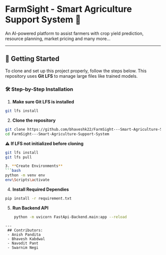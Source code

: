 # FarmSight - Smart Agriculture Support System 🌾
An AI-powered platform to assist farmers with crop yield prediction, resource planning, market pricing and many more...

---

## 🚀 Getting Started

To clone and set up this project properly, follow the steps below. This repository uses **Git LFS** to manage large files like trained models.

### 🛠️ Step-by-Step Installation

1. **Make sure Git LFS is installed**
```bash
git lfs install
```

2. **Clone the repository**
```bash
git clone https://github.com/bhaveshk22/FarmSight---Smart-Agriculture-Support-System.git
cd FarmSight---Smart-Agriculture-Support-System
```
⚠️ **If LFS not initialized before cloning**
```bash
git lfs install
git lfs pull

3. **Create Environments**
```bash
python -m venv env
env\Scripts\activate
```
4. **Install Required Dependies**
```bash
pip install -r requirement.txt
```
5. **Run Backend API**
```bash
    python -m uvicorn FastApi-Backend.main:app --reload
```
```
---
 ## Contributors:
 - Anish Pandita
 - Bhavesh Kabdwal
 - Navodit Pant
 - Swarnim Negi
